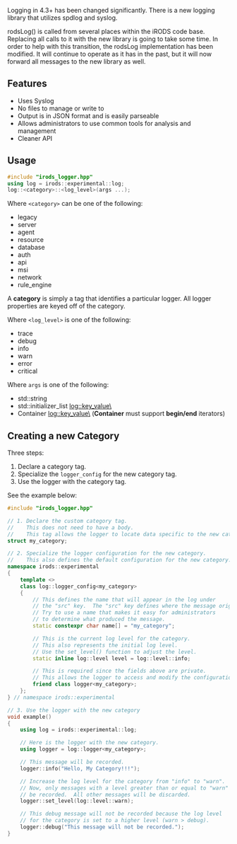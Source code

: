 Logging in 4.3+ has been changed significantly.  There is a new logging library that utilizes spdlog and syslog.

rodsLog() is called from several places within the iRODS code base.  Replacing all calls to it with the new library is going to take some time.  In order to help with this transition, the rodsLog implementation has been modified. It will continue to operate as it has in the past, but it will now forward all messages to the new library as well.

## Features

- Uses Syslog
- No files to manage or write to
- Output is in JSON format and is easily parseable
- Allows administrators to use common tools for analysis and management
- Cleaner API

## Usage

```c++
#include "irods_logger.hpp"
using log = irods::experimental::log;
log::<category>::<log_level>(args ...);
```

Where `<category>` can be one of the following:

- legacy
- server
- agent
- resource
- database
- auth
- api
- msi
- network
- rule_engine

A **category** is simply a tag that identifies a particular logger. All logger properties are keyed off of the category.

Where `<log_level>` is one of the following:

- trace
- debug
- info
- warn
- error
- critical

Where `args` is one of the following:

- std::string
- std::initializer_list <log::key_value\>
- Container <log::key_value\> (**Container** must support **begin/end** iterators)

## Creating a new Category

Three steps:

1. Declare a category tag.
2. Specialize the `logger_config` for the new category tag.
3. Use the logger with the category tag.
    
See the example below:

```c++
#include "irods_logger.hpp"

// 1. Declare the custom category tag.
//    This does not need to have a body.
//    This tag allows the logger to locate data specific to the new category.
struct my_category;

// 2. Specialize the logger configuration for the new category.
//    This also defines the default configuration for the new category.
namespace irods::experimental
{
    template <>
    class log::logger_config<my_category>
    {
        // This defines the name that will appear in the log under
        // the "src" key.  The "src" key defines where the message originated.
        // Try to use a name that makes it easy for administrators
        // to determine what produced the message.
        static constexpr char name[] = "my_category";

        // This is the current log level for the category.
        // This also represents the initial log level.
        // Use the set_level() function to adjust the level.
        static inline log::level level = log::level::info;

        // This is required since the fields above are private.
        // This allows the logger to access and modify the configuration.
        friend class logger<my_category>;
    };
} // namespace irods::experimental

// 3. Use the logger with the new category
void example()
{
    using log = irods::experimental::log;

    // Here is the logger with the new category.
    using logger = log::logger<my_category>; 

    // This message will be recorded.
    logger::info("Hello, My Category!!!");

    // Increase the log level for the category from "info" to "warn".
    // Now, only messages with a level greater than or equal to "warn" will
    // be recorded.  All other messages will be discarded.
    logger::set_level(log::level::warn);

    // This debug message will not be recorded because the log level
    // for the category is set to a higher level (warn > debug).
    logger::debug("This message will not be recorded.");
}
```
